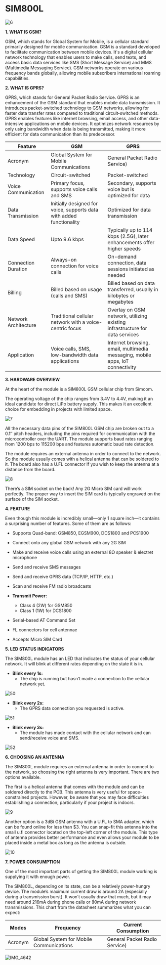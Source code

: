 # SIM800L

![6](image/6.jpg)

**1. WHAT IS GSM?**

GSM, which stands for Global System for Mobile, is a cellular standard primarily designed for mobile communication. GSM is a standard developed to facilitate communication between mobile devices. It's a digital cellular network technology that enables users to make calls, send texts, and access basic data services like SMS (Short Message Service) and MMS (Multimedia Messaging Service). GSM networks operate on various frequency bands globally, allowing mobile subscribers international roaming capabilities.


**2. WHAT IS GPRS?**


GPRS, which stands for General Packet Radio Service. GPRS is an enhancement of the GSM standard that enables mobile data transmission. It introduces packet-switched technology to GSM networks, allowing for faster data transfer rates compared to traditional circuit-switched methods. GPRS enables features like internet browsing, email access, and other data-intensive applications on mobile devices. It optimizes network resources by only using bandwidth when data is being transmitted, making it more efficient for data communication than its predecessor.

| Feature                            | GSM                                                                  | GPRS                                                                           |
| ---------------------------------- | -------------------------------------------------------------------- | ------------------------------------------------------------------------------ | 
| Acronym                            | Global System for Mobile Communications                              | General Packet Radio Service)                                                  | 
| Technology                         | Circuit-switched                                                     | Packet-switched                                                                |
| Voice Communication                | Primary focus, supports voice calls and SMS                          | Secondary, supports voice but is optimized for data                            |
| Data Transmission                  | Initially designed for voice, supports data with added functionality | Optimized for data transmission                                                | 
| Data Speed                         | Upto 9.6 kbps                                                        | Typically up to 114 kbps (2.5G), later enhancements offer higher speeds        | 
| Connection Duration                | Always-on connection for voice calls                                 | On-demand connection, data sessions initiated as needed                        | 
| Billing                            | Billed based on usage (calls and SMS)                                | Billed based on data transferred, usually in kilobytes or megabytes            | 
| Network Architecture               | Traditional cellular network with a voice-centric focus              | Overlay on GSM network, utilizing existing infrastructure for data services    |
| Application                        | Voice calls, SMS, low-bandwidth data applications                    | Internet browsing, email, multimedia messaging, mobile apps, IoT connectivity  |


**3. HARDWARE OVERVIEW**

At the heart of the module is a SIM800L GSM cellular chip from Simcom.

The operating voltage of the chip ranges from 3.4V to 4.4V, making it an ideal candidate for direct LiPo battery supply. This makes it an excellent choice for embedding in projects with limited space.

![7](image/7.jpg)

All the necessary data pins of the SIM800L GSM chip are broken out to a 0.1″ pitch headers, including the pins required for communication with the microcontroller over the UART. The module supports baud rates ranging from 1200 bps to 115200 bps and features automatic baud rate detection.

The module requires an external antenna in order to connect to the network. So the module usually comes with a helical antenna that can be soldered to it. The board also has a U.FL connector If you wish to keep the antenna at a distance from the board.

![8](image/8.jpg)

There’s a SIM socket on the back! Any 2G Micro SIM card will work perfectly. The proper way to insert the SIM card is typically engraved on the surface of the SIM socket.

**4. FEATURE**

Even though this module is incredibly small—only 1 square inch—it contains a surprising number of features. Some of them are as follows:

* Supports Quad-band: GSM850, EGSM900, DCS1800 and PCS1900
* Connect onto any global GSM network with any 2G SIM
* Make and receive voice calls using an external 8Ω speaker & electret microphone
* Send and receive SMS messages
* Send and receive GPRS data (TCP/IP, HTTP, etc.)
* Scan and receive FM radio broadcasts

* **Transmit Power:**
  * Class 4 (2W) for GSM850
  * Class 1 (1W) for DCS1800
* Serial-based AT Command Set
* FL connectors for cell antennae
* Accepts Micro SIM Card

**5. LED STATUS INDICATORS**

The SIM800L module has an LED that indicates the status of your cellular network. It will blink at different rates depending on the state it is in.


* **Blink every 1s:**
  * The chip is running but hasn’t made a connection to the cellular network yet.

![50](image/50.gif)

* **Blink every 2s:**
  * The GPRS data connection you requested is active.

![51](image/51.gif)

* **Blink every 3s:**
  * The module has made contact with the cellular network and can send/receive voice and SMS.

![52](image/52.gif)


**6. CHOOSING AN ANTENNA**

The SIM800L module requires an external antenna in order to connect to the network, so choosing the right antenna is very important. There are two options available.

The first is a helical antenna that comes with the module and can be soldered directly to the PCB. This antenna is very useful for space-constrained projects. However, be aware that you may face difficulties establishing a connection, particularly if your project is indoors.


![9](image/9.jpg)


Another option is a 3dBi GSM antenna with a U.FL to SMA adapter, which can be found online for less than $3. You can snap-fit this antenna into the small u.fl connector located on the top-left corner of the module. This type of antenna provides better performance and even allows your module to be placed inside a metal box as long as the antenna is outside.


![10](image/10.jpg)


**7. POWER CONSUMPTION**

One of the most important parts of getting the SIM800L module working is supplying it with enough power.

The SIM800L, depending on its state, can be a relatively power-hungry device. The module’s maximum current draw is around 2A (especially during a transmission burst). It won’t usually draw that much, but it may need around 216mA during phone calls or 80mA during network transmissions. This chart from the datasheet summarizes what you can expect:

| Modes                              | Frequency                                                            | Current Consumption                                                                          |
| ---------------------------------- | -------------------------------------------------------------------- | ------------------------------------------------------------------------------ | 
| Acronym                            | Global System for Mobile Communications                              | General Packet Radio Service)                                                  | 




![IMG_4642](image/IMG_4642.HEIC)
